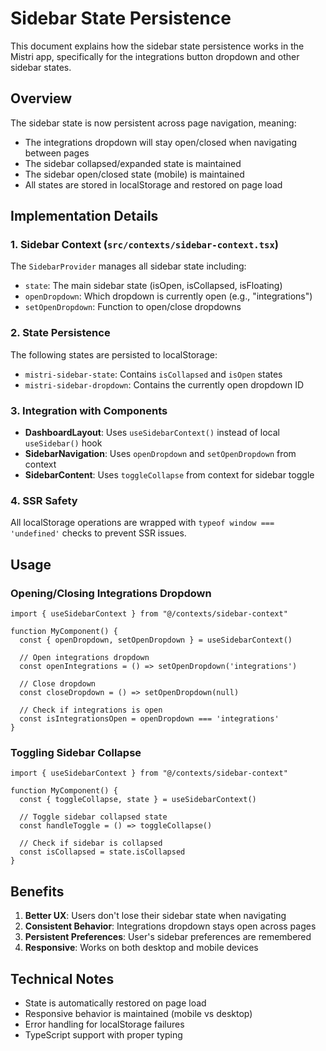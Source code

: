 # Sidebar State Persistence

This document explains how the sidebar state persistence works in the Mistri app, specifically for the integrations button dropdown and other sidebar states.

## Overview

The sidebar state is now persistent across page navigation, meaning:
- The integrations dropdown will stay open/closed when navigating between pages
- The sidebar collapsed/expanded state is maintained
- The sidebar open/closed state (mobile) is maintained
- All states are stored in localStorage and restored on page load

## Implementation Details

### 1. Sidebar Context (`src/contexts/sidebar-context.tsx`)

The `SidebarProvider` manages all sidebar state including:
- `state`: The main sidebar state (isOpen, isCollapsed, isFloating)
- `openDropdown`: Which dropdown is currently open (e.g., "integrations")
- `setOpenDropdown`: Function to open/close dropdowns

### 2. State Persistence

The following states are persisted to localStorage:
- `mistri-sidebar-state`: Contains `isCollapsed` and `isOpen` states
- `mistri-sidebar-dropdown`: Contains the currently open dropdown ID

### 3. Integration with Components

- **DashboardLayout**: Uses `useSidebarContext()` instead of local `useSidebar()` hook
- **SidebarNavigation**: Uses `openDropdown` and `setOpenDropdown` from context
- **SidebarContent**: Uses `toggleCollapse` from context for sidebar toggle

### 4. SSR Safety

All localStorage operations are wrapped with `typeof window === 'undefined'` checks to prevent SSR issues.

## Usage

### Opening/Closing Integrations Dropdown

```tsx
import { useSidebarContext } from "@/contexts/sidebar-context"

function MyComponent() {
  const { openDropdown, setOpenDropdown } = useSidebarContext()
  
  // Open integrations dropdown
  const openIntegrations = () => setOpenDropdown('integrations')
  
  // Close dropdown
  const closeDropdown = () => setOpenDropdown(null)
  
  // Check if integrations is open
  const isIntegrationsOpen = openDropdown === 'integrations'
}
```

### Toggling Sidebar Collapse

```tsx
import { useSidebarContext } from "@/contexts/sidebar-context"

function MyComponent() {
  const { toggleCollapse, state } = useSidebarContext()
  
  // Toggle sidebar collapsed state
  const handleToggle = () => toggleCollapse()
  
  // Check if sidebar is collapsed
  const isCollapsed = state.isCollapsed
}
```

## Benefits

1. **Better UX**: Users don't lose their sidebar state when navigating
2. **Consistent Behavior**: Integrations dropdown stays open across pages
3. **Persistent Preferences**: User's sidebar preferences are remembered
4. **Responsive**: Works on both desktop and mobile devices

## Technical Notes

- State is automatically restored on page load
- Responsive behavior is maintained (mobile vs desktop)
- Error handling for localStorage failures
- TypeScript support with proper typing
